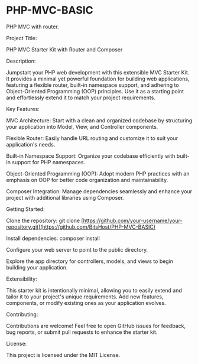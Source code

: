 # PHP-MVC-BASIC
 PHP MVC with router.

Project Title:

PHP MVC Starter Kit with Router and Composer

Description:

Jumpstart your PHP web development with this extensible MVC Starter Kit. It provides a minimal yet powerful foundation for building web applications, featuring a flexible router, built-in namespace support, and adhering to Object-Oriented Programming (OOP) principles. Use it as a starting point and effortlessly extend it to match your project requirements.

Key Features:

MVC Architecture: Start with a clean and organized codebase by structuring your application into Model, View, and Controller components.

Flexible Router: Easily handle URL routing and customize it to suit your application's needs.

Built-in Namespace Support: Organize your codebase efficiently with built-in support for PHP namespaces.

Object-Oriented Programming (OOP): Adopt modern PHP practices with an emphasis on OOP for better code organization and maintainability.

Composer Integration: Manage dependencies seamlessly and enhance your project with additional libraries using Composer.

Getting Started:

Clone the repository: git clone [https://github.com/your-username/your-repository.git](https://github.com/BitsHost/PHP-MVC-BASIC)

Install dependencies: composer install

Configure your web server to point to the public directory.

Explore the app directory for controllers, models, and views to begin building your application.

Extensibility:

This starter kit is intentionally minimal, allowing you to easily extend and tailor it to your project's unique requirements. Add new features, components, or modify existing ones as your application evolves.

Contributing:

Contributions are welcome! Feel free to open GitHub issues for feedback, bug reports, or submit pull requests to enhance the starter kit.

License:

This project is licensed under the MIT License.
